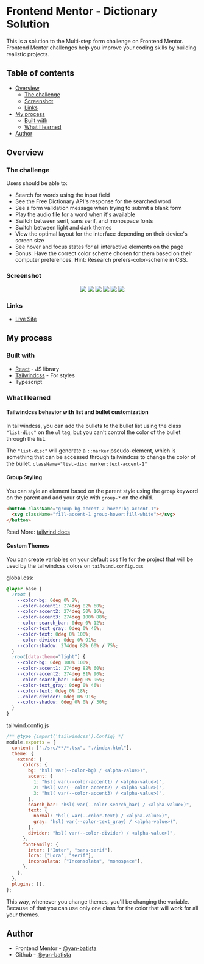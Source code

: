 # Frontend Mentor - Dictionary Solution

This is a solution to the Multi-step form challenge on Frontend Mentor. Frontend Mentor challenges help you improve your coding skills by building realistic projects.

## Table of contents

- [Overview](#overview)
  - [The challenge](#the-challenge)
  - [Screenshot](#screenshot)
  - [Links](#links)
- [My process](#my-process)
  - [Built with](#built-with)
  - [What I learned](#what-i-learned)
- [Author](#author)

## Overview

### The challenge

Users should be able to:

- Search for words using the input field
- See the Free Dictionary API's response for the searched word
- See a form validation message when trying to submit a blank form
- Play the audio file for a word when it's available
- Switch between serif, sans serif, and monospace fonts
- Switch between light and dark themes
- View the optimal layout for the interface depending on their device's screen size
- See hover and focus states for all interactive elements on the page
- Bonus: Have the correct color scheme chosen for them based on their computer preferences. Hint: Research prefers-color-scheme in CSS.

### Screenshot

<p align="center" >
    <img src="./public/home-lg.png" />
    <img src="./public/not-found-lg.png" />
    <img src="./public/hello-lg.png" />
    <img src="./public/home-sm.png" />
    <img src="./public/not-found-sm.png" />
    <img src="./public/hello-sm.png" />
</p>

### Links

- [Live Site](https://dictionary-app-nu-nine.vercel.app/)

## My process

### Built with

- [React](https://reactjs.org/) - JS library
- [Tailwindcss](https://tailwindcss.com/) - For styles
- Typescript

### What I learned

#### Tailwindcss behavior with list and bullet customization

In tailwindcss, you can add the bullets to the bullet list using the class `"list-disc"` on the `ul` tag, but you can't control the color of the bullet through the list.

The `"list-disc"` will generate a `::marker` pseudo-element, which is something that can be accessed through tailwindcss to change the color of the bullet.
`className="list-disc marker:text-accent-1"`

#### Group Styling

You can style an element based on the parent style using the `group` keyword on the parent and add your style with `group-*` on the child.

```html
<button className="group bg-accent-2 hover:bg-accent-1">
  <svg className="fill-accent-1 group-hover:fill-white"></svg>
</button>
```

Read More: [tailwind docs](https://tailwindcss.com/docs/hover-focus-and-other-states#styling-based-on-parent-state)

#### Custom Themes

You can create variables on your default css file for the project that will be used by the tailwindcss colors on `tailwind.config.css`

global.css:

```css
@layer base {
  :root {
    --color-bg: 0deg 0% 2%;
    --color-accent1: 274deg 82% 60%;
    --color-accent2: 274deg 50% 16%;
    --color-accent3: 274deg 100% 88%;
    --color-search_bar: 0deg 0% 12%;
    --color-text_gray: 0deg 0% 46%;
    --color-text: 0deg 0% 100%;
    --color-divider: 0deg 0% 91%;
    --color-shadow: 274deg 82% 60% / 75%;
  }
  :root[data-theme="light"] {
    --color-bg: 0deg 100% 100%;
    --color-accent1: 274deg 82% 60%;
    --color-accent2: 274deg 81% 90%;
    --color-search_bar: 0deg 0% 96%;
    --color-text_gray: 0deg 0% 46%;
    --color-text: 0deg 0% 18%;
    --color-divider: 0deg 0% 91%;
    --color-shadow: 0deg 0% 0% / 30%;
  }
}
```

tailwind.config.js

```javascript
/** @type {import('tailwindcss').Config} */
module.exports = {
  content: ["./src/**/*.tsx", "./index.html"],
  theme: {
    extend: {
      colors: {
        bg: "hsl( var(--color-bg) / <alpha-value>)",
        accent: {
          1: "hsl( var(--color-accent1) / <alpha-value>)",
          2: "hsl( var(--color-accent2) / <alpha-value>)",
          3: "hsl( var(--color-accent3) / <alpha-value>)",
        },
        search_bar: "hsl( var(--color-search_bar) / <alpha-value>)",
        text: {
          normal: "hsl( var(--color-text) / <alpha-value>)",
          gray: "hsl( var(--color-text_gray) / <alpha-value>)",
        },
        divider: "hsl( var(--color-divider) / <alpha-value>)",
      },
      fontFamily: {
        inter: ["Inter", "sans-serif"],
        lora: ["Lora", "serif"],
        inconsolata: ["Inconsolata", "monospace"],
      },
    },
  },
  plugins: [],
};
```

This way, whenever you change themes, you'll be changing the variable. Because of that you can use only one class for the color that will work for all your themes.

## Author

- Frontend Mentor - [@yan-batista](https://www.frontendmentor.io/profile/yan-batista-1326)
- Github - [@yan-batista](https://github.com/yan-batista)
